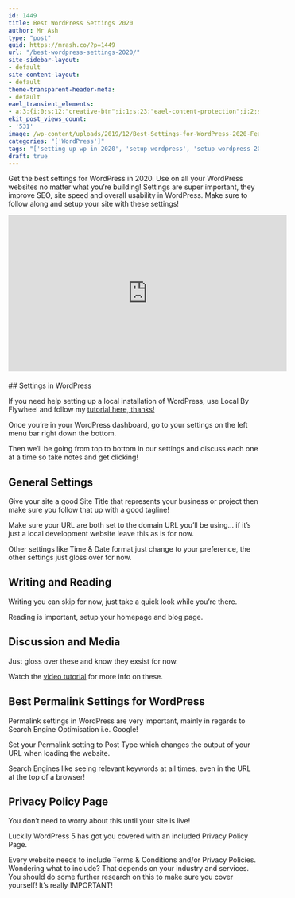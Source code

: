```yaml
---
id: 1449
title: Best WordPress Settings 2020
author: Mr Ash
type: "post"
guid: https://mrash.co/?p=1449
url: "/best-wordpress-settings-2020/"
site-sidebar-layout:
- default
site-content-layout:
- default
theme-transparent-header-meta:
- default
eael_transient_elements:
- a:3:{i:0;s:12:"creative-btn";i:1;s:23:"eael-content-protection";i:2;s:21:"eael-reading-progress";}
ekit_post_views_count:
- '531'
image: /wp-content/uploads/2019/12/Best-Settings-for-WordPress-2020-Feature.jpg
categories: "['WordPress']"
tags: "['setting up wp in 2020', 'setup wordpress', 'setup wordpress 2020', 'wordpress 2020', 'wordpress setup', 'wp', 'wp setup']"
draft: true
---
```


Get the best settings for WordPress in 2020. Use on all your WordPress websites no matter what you’re building! Settings are super important, they improve SEO, site speed and overall usability in WordPress. Make sure to follow along and setup your site with these settings!

<iframe allow="accelerometer; autoplay; encrypted-media; gyroscope; picture-in-picture" allowfullscreen="" frameborder="0" height="315" loading="lazy" src="https://www.youtube.com/embed/k5rBNPQKkPU" width="560"></iframe><div aria-hidden="true" class="wp-block-spacer" style="height:20px"></div>## Settings in WordPress

If you need help setting up a local installation of WordPress, use Local By Flywheel and follow my [tutorial here, thanks!](https://mrash.co/how-to-install-local-by-flywheel-and-setup/)

Once you’re in your WordPress dashboard, go to your settings on the left menu bar right down the bottom.

Then we’ll be going from top to bottom in our settings and discuss each one at a time so take notes and get clicking!

## General Settings

Give your site a good Site Title that represents your business or project then make sure you follow that up with a good tagline!

Make sure your URL are both set to the domain URL you’ll be using… if it’s just a local development website leave this as is for now.

Other settings like Time &amp; Date format just change to your preference, the other settings just gloss over for now.

## Writing and Reading

Writing you can skip for now, just take a quick look while you’re there.

Reading is important, setup your homepage and blog page.

## Discussion and Media

Just gloss over these and know they exsist for now.

Watch the [video tutorial](https://youtu.be/k5rBNPQKkPU) for more info on these.

## Best Permalink Settings for WordPress

Permalink settings in WordPress are very important, mainly in regards to Search Engine Optimisation i.e. Google!

Set your Permalink setting to Post Type which changes the output of your URL when loading the website.

Search Engines like seeing relevant keywords at all times, even in the URL at the top of a browser!

## Privacy Policy Page

You don’t need to worry about this until your site is live!

Luckily WordPress 5 has got you covered with an included Privacy Policy Page.

Every website needs to include Terms &amp; Conditions and/or Privacy Policies. Wondering what to include? That depends on your industry and services. You should do some further research on this to make sure you cover yourself! It’s really IMPORTANT!